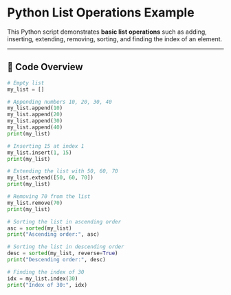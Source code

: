 # Python List Operations Example

This Python script demonstrates **basic list operations** such as adding, inserting, extending, removing, sorting, and finding the index of an element.

---

## 📜 Code Overview

```python
# Empty list
my_list = []

# Appending numbers 10, 20, 30, 40
my_list.append(10)
my_list.append(20)
my_list.append(30)
my_list.append(40)
print(my_list)

# Inserting 15 at index 1
my_list.insert(1, 15)
print(my_list)

# Extending the list with 50, 60, 70
my_list.extend([50, 60, 70])
print(my_list)

# Removing 70 from the list
my_list.remove(70)
print(my_list)

# Sorting the list in ascending order
asc = sorted(my_list)
print("Ascending order:", asc)

# Sorting the list in descending order
desc = sorted(my_list, reverse=True)
print("Descending order:", desc)

# Finding the index of 30
idx = my_list.index(30)
print("Index of 30:", idx)
